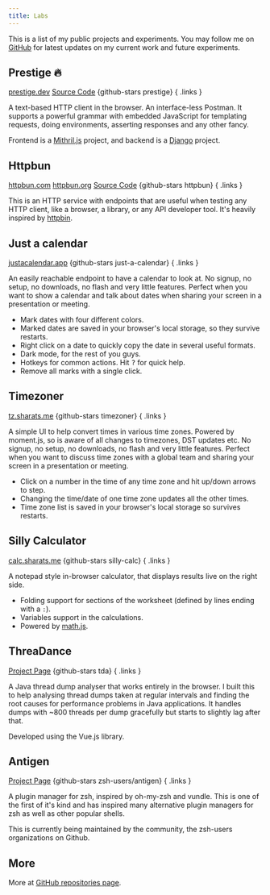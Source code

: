 ```yaml
---
title: Labs
---
```


This is a list of my public projects and experiments. You may follow me on [GitHub](https://github.com/sharat87) for latest updates on my current work and future experiments.

## Prestige 🔥

[prestige.dev](https://prestige.dev) [Source Code](https://github.com/sharat87/prestige) {github-stars prestige}
{ .links }

A text-based HTTP client in the browser. An interface-less Postman. It supports a powerful grammar with embedded JavaScript for templating requests, doing environments, asserting responses and any other fancy.

Frontend is a [Mithril.js](https://mithril.js.org/) project, and backend is a [Django](https://www.djangoproject.com)  project.

## Httpbun

[httpbun.com](https://httpbun.com) [httpbun.org](https://httpbun.org) [Source Code](https://github.com/sharat87/httpbun) {github-stars httpbun}
{ .links }

This is an HTTP service with endpoints that are useful when testing any HTTP client, like a browser, a library, or any API developer tool. It's heavily inspired by [httpbin](https://httpbin.org).

## Just a calendar

[justacalendar.app](https://justacalendar.app/) {github-stars just-a-calendar}
{ .links }

An easily reachable endpoint to have a calendar to look at. No signup, no setup, no downloads, no flash and very little features. Perfect when you want to show a calendar and talk about dates when sharing your screen in a presentation or meeting.

- Mark dates with four different colors.
- Marked dates are saved in your browser's local storage, so they survive restarts.
- Right click on a date to quickly copy the date in several useful formats.
- Dark mode, for the rest of you guys.
- Hotkeys for common actions. Hit <kbd>?</kbd> for quick help.
- Remove all marks with a single click.

## Timezoner

[tz.sharats.me](http://tz.sharats.me) {github-stars timezoner}
{ .links }

A simple UI to help convert times in various time zones. Powered by moment.js, so is aware of all changes to timezones, DST updates etc. No signup, no setup, no downloads, no flash and very little features. Perfect when you want to discuss time zones with a global team and sharing your screen in a presentation or meeting.

- Click on a number in the time of any time zone and hit up/down arrows to step.
- Changing the time/date of one time zone updates all the other times.
- Time zone list is saved in your browser's local storage so survives restarts.

## Silly Calculator

[calc.sharats.me](https://calc.sharats.me) {github-stars silly-calc}
{ .links }

A notepad style in-browser calculator, that displays results live on the right side.

- Folding support for sections of the worksheet (defined by lines ending with a <code>:</code>).
- Variables support in the calculations.
- Powered by <a href="https://mathjs.org/" target="_blank" rel="noopener">math.js</a>.

## ThreaDance

[Project Page](https://github.com/sharat87/tda) {github-stars tda}
{ .links }

A Java thread dump analyser that works entirely in the browser. I built this to help analysing thread dumps taken at regular intervals and finding the root causes for performance problems in Java applications. It handles dumps with ~800 threads per dump gracefully but starts to slightly lag after that.

Developed using the Vue.js library.

## Antigen

[Project Page](https://github.com/zsh-users/antigen) {github-stars zsh-users/antigen}
{ .links }

A plugin manager for zsh, inspired by oh-my-zsh and vundle. This is one of the first of it's kind and has inspired many alternative plugin managers for zsh as well as other popular shells.

This is currently being maintained by the community, the zsh-users organizations on Github.

## More

More at [GitHub repositories page](https://github.com/sharat87?tab=repositories).

<style>
.links a + a { margin-left: 1em; }
</style>
